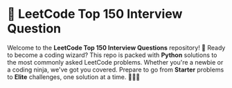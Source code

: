 # :dart: LeetCode Top 150 Interview Question

Welcome to the **LeetCode Top 150 Interview Questions** repository! :rocket: Ready to become a coding wizard? This repo is packed with **Python** solutions to the most commonly asked LeetCode problems. Whether you're a newbie or a coding ninja, we've got you covered. Prepare to go from **Starter** problems to **Elite** challenges, one solution at a time. 🧑‍💻💡